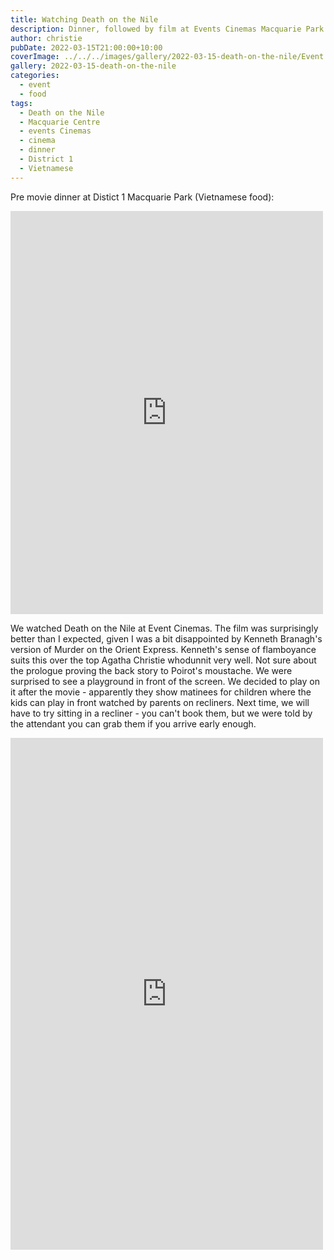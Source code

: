 ```yaml
---
title: Watching Death on the Nile
description: Dinner, followed by film at Events Cinemas Macquarie Park
author: christie
pubDate: 2022-03-15T21:00:00+10:00
coverImage: ../../../images/gallery/2022-03-15-death-on-the-nile/Event Cinema.jpeg
gallery: 2022-03-15-death-on-the-nile
categories:
  - event
  - food
tags:
  - Death on the Nile
  - Macquarie Centre
  - events Cinemas
  - cinema
  - dinner
  - District 1
  - Vietnamese
---
```


Pre movie dinner at Distict 1 Macquarie Park (Vietnamese food):

<iframe src="https://www.facebook.com/plugins/post.php?href=https%3A%2F%2Fwww.facebook.com%2Fchris1.tham%2Fposts%2Fpfbid0NE8p48RzMKRVzTDeazoLxtERybb9ZDA6SYNLPjyfLz3jAEzKvA4D9v6Kgi7RKQ7Tl&show_text=true&width=500" width="500" height="645" style="border:none;overflow:hidden" scrolling="no" frameborder="0" allowfullscreen="true" allow="autoplay; clipboard-write; encrypted-media; picture-in-picture; web-share"></iframe>

We watched Death on the Nile at Event Cinemas. The film was surprisingly better than I expected, given I was a bit disappointed by Kenneth Branagh's version of Murder on the Orient Express. Kenneth's sense of flamboyance suits this over the top Agatha Christie whodunnit very well. Not sure about the prologue proving the back story to Poirot's moustache. We were surprised to see a playground in front of the screen. We decided to play on it after the movie - apparently they show matinees for children where the kids can play in front watched by parents on recliners. Next time, we will have to try sitting in a recliner - you can't book them, but we were told by the attendant you can grab them if you arrive early enough.

<iframe src="https://www.facebook.com/plugins/post.php?href=https%3A%2F%2Fwww.facebook.com%2Fchris1.tham%2Fposts%2Fpfbid036zd8E6pvyeZJuE5Wtm4aj5cLD82myg2d19HHyDcsJZoMTgQ8QsbH2mnDnxkyJKbSl&show_text=true&width=500" width="500" height="819" style="border:none;overflow:hidden" scrolling="no" frameborder="0" allowfullscreen="true" allow="autoplay; clipboard-write; encrypted-media; picture-in-picture; web-share"></iframe>
